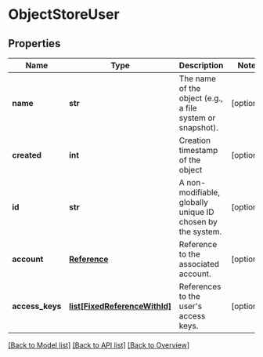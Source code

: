 # ObjectStoreUser

## Properties
Name | Type | Description | Notes
------------ | ------------- | ------------- | -------------
**name** | **str** | The name of the object (e.g., a file system or snapshot). | [optional] 
**created** | **int** | Creation timestamp of the object | [optional] 
**id** | **str** | A non-modifiable, globally unique ID chosen by the system. | [optional] 
**account** | [**Reference**](Reference.md) | Reference to the associated account. | [optional] 
**access_keys** | [**list[FixedReferenceWithId]**](FixedReferenceWithId.md) | References to the user&#39;s access keys. | [optional] 

[[Back to Model list]](index.md#documentation-for-models) [[Back to API list]](index.md#endpoint-properties) [[Back to Overview]](index.md)


